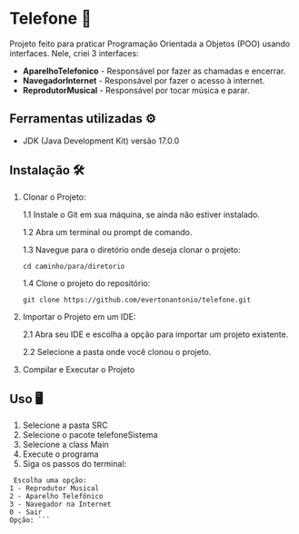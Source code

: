 # Telefone :iphone:

Projeto feito para praticar Programação Orientada a Objetos (POO) usando interfaces. Nele, criei 3 interfaces: 


- **AparelhoTelefonico** - Responsável por fazer as chamadas e encerrar.
- **NavegadorInternet** - Responsável por fazer o acesso à internet.
- **ReprodutorMusical** - Responsável por tocar música e parar.

## Ferramentas utilizadas :gear:

- JDK (Java Development Kit) versão 17.0.0


## Instalação :hammer_and_wrench:

1. Clonar o Projeto: 

   1.1 Instale o Git em sua máquina, se ainda não estiver instalado.

   1.2 Abra um terminal ou prompt de comando.

   1.3 Navegue para o diretório onde deseja clonar o projeto:
   ```
   cd caminho/para/diretorio
   ```
   1.4 Clone o projeto do repositório:

   ```
   git clone https://github.com/evertonantonio/telefone.git
   ```

2. Importar o Projeto em um IDE:

   2.1 Abra seu IDE e escolha a opção para importar um projeto existente.

   2.2 Selecione a pasta onde você clonou o projeto.

3. Compilar e Executar o Projeto
   

## Uso :desktop_computer:

1. Selecione a pasta SRC
2. Selecione o pacote telefoneSistema
3. Selecione a class Main
4. Execute o programa
5. Siga os passos do terminal:
 ```   
  Escolha uma opção:
1 - Reprodutor Musical
2 - Aparelho Telefônico
3 - Navegador na Internet
0 - Sair
Opção: ```

